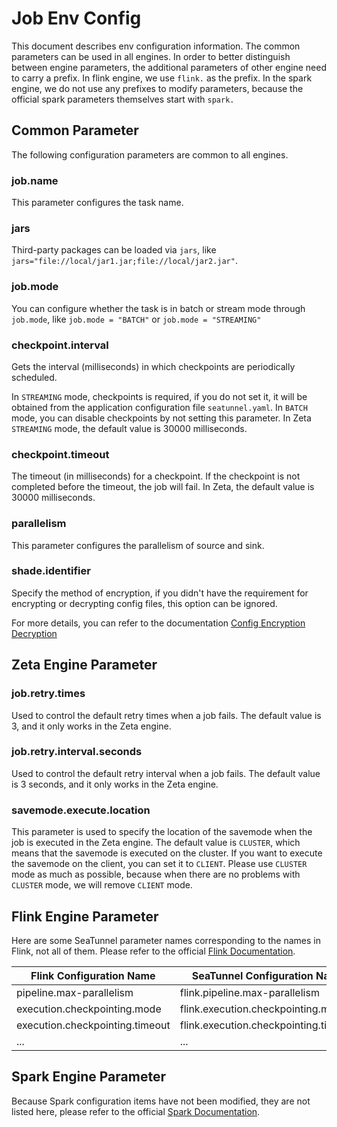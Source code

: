 # Job Env Config

This document describes env configuration information. The common parameters can be used in all engines. In order to better distinguish between engine parameters, the additional parameters of other engine need to carry a prefix.
In flink engine, we use `flink.` as the prefix. In the spark engine, we do not use any prefixes to modify parameters, because the official spark parameters themselves start with `spark.`

## Common Parameter

The following configuration parameters are common to all engines.

### job.name

This parameter configures the task name.

### jars

Third-party packages can be loaded via `jars`, like `jars="file://local/jar1.jar;file://local/jar2.jar"`.

### job.mode

You can configure whether the task is in batch or stream mode through `job.mode`, like `job.mode = "BATCH"` or `job.mode = "STREAMING"`

### checkpoint.interval

Gets the interval (milliseconds) in which checkpoints are periodically scheduled.

In `STREAMING` mode, checkpoints is required, if you do not set it, it will be obtained from the application configuration file `seatunnel.yaml`. In `BATCH` mode, you can disable checkpoints by not setting this parameter. In Zeta `STREAMING` mode, the default value is 30000 milliseconds.

### checkpoint.timeout

The timeout (in milliseconds) for a checkpoint. If the checkpoint is not completed before the timeout, the job will fail. In Zeta, the default value is 30000 milliseconds.

### parallelism

This parameter configures the parallelism of source and sink.

### shade.identifier

Specify the method of encryption, if you didn't have the requirement for encrypting or decrypting config files, this option can be ignored.

For more details, you can refer to the documentation [Config Encryption Decryption](../connector-v2/Config-Encryption-Decryption.md)

## Zeta Engine Parameter

### job.retry.times

Used to control the default retry times when a job fails. The default value is 3, and it only works in the Zeta engine.

### job.retry.interval.seconds

Used to control the default retry interval when a job fails. The default value is 3 seconds, and it only works in the Zeta engine.

### savemode.execute.location

This parameter is used to specify the location of the savemode when the job is executed in the Zeta engine.
The default value is `CLUSTER`, which means that the savemode is executed on the cluster. If you want to execute the savemode on the client,
you can set it to `CLIENT`. Please use `CLUSTER` mode as much as possible, because when there are no problems with `CLUSTER` mode, we will remove `CLIENT` mode.

## Flink Engine Parameter

Here are some SeaTunnel parameter names corresponding to the names in Flink, not all of them. Please refer to the official [Flink Documentation](https://flink.apache.org/).

|    Flink Configuration Name     |     SeaTunnel Configuration Name      |
|---------------------------------|---------------------------------------|
| pipeline.max-parallelism        | flink.pipeline.max-parallelism        |
| execution.checkpointing.mode    | flink.execution.checkpointing.mode    |
| execution.checkpointing.timeout | flink.execution.checkpointing.timeout |
| ...                             | ...                                   |

## Spark Engine Parameter

Because Spark configuration items have not been modified, they are not listed here, please refer to the official [Spark Documentation](https://spark.apache.org/).
